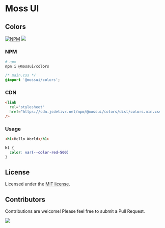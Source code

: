 # Moss UI

## Colors

[![NPM](https://img.shields.io/npm/v/@mossui/colors?color=blue)](https://www.npmjs.com/package/@mossui/colors)
[![](https://data.jsdelivr.com/v1/package/npm/@mossui/colors/badge)](https://www.jsdelivr.com/package/npm/@mossui/colors)

### NPM

```bash
# npm
npm i @mossui/colors
```

```css
/* main.css */
@import '@mossui/colors';
```

### CDN

```html
<link
  rel="stylesheet"
  href="https://cdn.jsdelivr.net/npm/@mossui/colors/dist/colors.min.css"
/>
```

### Usage

```html
<h1>Hello World</h1>
```

```css
h1 {
  color: var(--color-red-500)
}
```

## License

Licensed under the [MIT license](https://github.com/mossui/mossui/blob/main/LICENSE.md).

## Contributors

Contributions are welcome! Please feel free to submit a Pull Request.

<a href="https://github.com/mossui/mossui/graphs/contributors">
  <img src="https://contrib.rocks/image?repo=mossui/mossui" />
</a>
